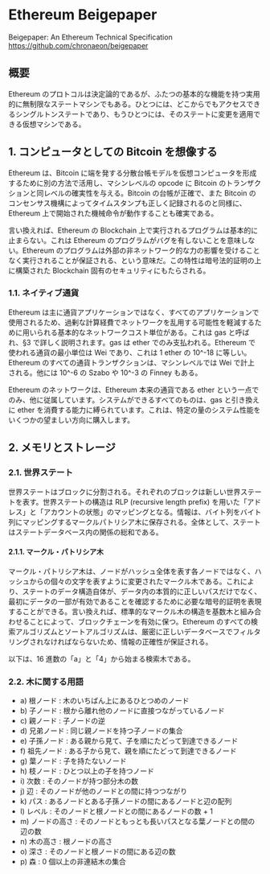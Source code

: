 # Ethereum Beigepaper

Beigepaper: An Ethereum Technical Specification
https://github.com/chronaeon/beigepaper

## 概要

Ethereum のプロトコルは決定論的であるが、ふたつの基本的な機能を持つ実用的に無制限なステートマシンでもある。ひとつには、どこからでもアクセスできるシングルトンステートであり、もうひとつには、そのステートに変更を適用できる仮想マシンである。

## 1. コンピュータとしての Bitcoin を想像する

Ethereum は、Bitcoin に端を発する分散台帳モデルを仮想コンピュータを形成するために別の方法で活用し、マシンレベルの opcode に Bitcoin のトランザクションと同レベルの確実性を与える。Bitcoin の台帳が正確で、また Bitcoin のコンセンサス機構によってタイムスタンプも正しく記録されるのと同様に、Ethereum 上で開始された機械命令が動作することも確実である。

言い換えれば、Ethereum の Blockchain 上で実行されるプログラムは基本的に止まらない。これは Ethereum のプログラムがバグを有しないことを意味しない。Ethereum のプログラムは外部の非ネットワーク的な力の影響を受けることなく実行されることが保証される、という意味だ。この特性は暗号法的証明の上に構築された Blockchain 固有のセキュリティにもたらされる。

### 1.1. ネイティブ通貨

Ethereum は主に通貨アプリケーションではなく、すべてのアプリケーションで使用されるため、過剰な計算経費でネットワークを乱用する可能性を軽減するために用いられる基本的なネットワークコスト単位がある。これは gas と呼ばれ、§3 で詳しく説明されます。gas は ether でのみ支払われる。Ethereum で使われる通貨の最小単位は Wei であり、これは 1 ether の 10^-18 に等しい。Ethereum のすべての通貨トランザクションは、マシンレベルでは Wei で計上される。他には 10^-6 の Szabo や 10^-3 の Finney もある。

Ethereum のネットワークは、Ethereum 本来の通貨である ether という一点でのみ、他に従属しています。システムができるすべてのものは、gas と引き換えに ether を消費する能力に縛られています。これは、特定の量のシステム性能をいくつかの望ましい方向に購入します。

## 2. メモリとストレージ

### 2.1. 世界ステート

世界ステートはブロックに分割される。それぞれのブロックは新しい世界ステートを表す。世界ステートの構造は RLP (recursive length prefix) を用いた「アドレス」と「アカウントの状態」のマッピングとなる。情報は、バイト列をバイト列にマッピングするマークルパトリシア木に保存される。全体として、ステートはステートデータベース内の関係の総和である。

#### 2.1.1. マークル・パトリシア木

マークル・パトリシア木は、ノードがハッシュ全体を表す各ノードではなく、ハッシュからの個々の文字を表すように変更されたマークル木である。これにより、ステートのデータ構造自体が、データ内の本質的に正しいパスだけでなく、最初にデータの一部が有効であることを確認するために必要な暗号的証明を表現することができる。言い換えれば、標準的なマークル木の構造を基数木と組み合わせることによって、ブロックチェーンを有効に保つ。Ethereum のすべての検索アルゴリズムとソートアルゴリズムは、厳密に正しいデータベースでフィルタリングされなければならないため、情報の正確性が保証される。

以下は、16 進数の「a」と「4」から始まる検索木である。

### 2.2. 木に関する用語

- a) 根ノード : 木のいちばん上にあるひとつめのノード
- b) 子ノード : 根から離れ他のノードに直接つながっているノード
- c) 親ノード : 子ノードの逆
- d) 兄弟ノード : 同じ親ノードを持つ子ノードの集合
- e) 子孫ノード : ある親から見て、子を順にたどって到達できるノード
- f) 祖先ノード : ある子から見て、親を順にたどって到達できるノード
- g) 葉ノード : 子を持たないノード
- h) 枝ノード : ひとつ以上の子を持つノード
- i) 次数 : そのノードが持つ部分木の数
- j) 辺 : そのノードが他のノードとの間に持つつながり
- k) パス : あるノードとある子孫ノードの間にあるノードと辺の配列
- l) レベル : そのノードと根ノードとの間にあるノードの数 + 1
- m) ノードの高さ : そのノードともっとも長いパスとなる葉ノードとの間の辺の数
- n) 木の高さ : 根ノードの高さ
- o) 深さ : そのノードと根ノードの間にある辺の数
- p) 森 : 0 個以上の非連結木の集合
